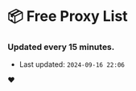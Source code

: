 # :package: Free Proxy List
### Updated every 15 minutes.

- Last updated: `2024-09-16 22:06`

:heart:

